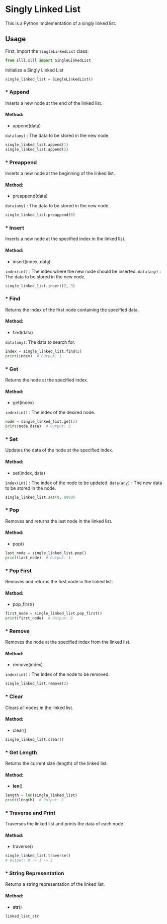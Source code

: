 # Singly Linked List

This is a Python implementation of a singly linked list.

## Usage

First, import the `SingleLinkedList` class:

```python
from slll.slll import SingleLinkedList
```

Initialize a Singly Linked List

```python
single_linked_list = SingleLinkedList()
```

### * Append

Inserts a new node at the end of the linked list.

#### Method: 
- append(data)

`data(any)` : The data to be stored in the new node.
```python
single_linked_list.append(1)
single_linked_list.append(2)
```

### * Preappend
Inserts a new node at the beginning of the linked list.

#### Method: 
- preappend(data)

`data(any)` : The data to be stored in the new node.

```python
single_linked_list.preappend(0)
```

### * Insert
Inserts a new node at the specified index in the linked list.

#### Method: 
- insert(index, data)

`index(int)` : The index where the new node should be inserted.
`data(any)` : The data to be stored in the new node.

```python
single_linked_list.insert(2, 3)
```

### * Find
Returns the index of the first node containing the specified data.

#### Method: 
- find(data)

`data(any)`: The data to search for.

```python
index = single_linked_list.find(2)
print(index)  # Output: 1
```

### * Get
Returns the node at the specified index.

#### Method: 
- get(index)

`index(int)` : The index of the desired node.

```python
node = single_linked_list.get(2)
print(node.data)  # Output: 3
```

### * Set
Updates the data of the node at the specified index.

#### Method: 
- set(index, data)

`index(int)` : The index of the node to be updated.
`data(any)` : The new data to be stored in the node.

```python
single_linked_list.set(0, 9000)
```

### * Pop
Removes and returns the last node in the linked list.

#### Method: 
- pop()

```python
last_node = single_linked_list.pop()
print(last_node)  # Output: 3
```

### * Pop First
Removes and returns the first node in the linked list.

#### Method: 
- pop_first()

```python
first_node = single_linked_list.pop_first()
print(first_node)  # Output: 0
```

### * Remove
Removes the node at the specified index from the linked list.

#### Method: 
- remove(index)

`index(int)` : The index of the node to be removed.

```python
single_linked_list.remove(2)
```

### * Clear
Clears all nodes in the linked list.

#### Method: 
- clear()

```python
single_linked_list.clear()
```

### * Get Length
Returns the current size (length) of the linked list.

#### Method:
-  __len__()

```python
length = len(single_linked_list)
print(length)  # Output: 1
```

### * Traverse and Print
Traverses the linked list and prints the data of each node.

#### Method: 
- traverse()

```python
single_linked_list.traverse()
# Output: 0 -> 1 -> 3
``` 

### * String Representation
Returns a string representation of the linked list.

#### Method: 
- __str__()

```python
linked_list_str
```